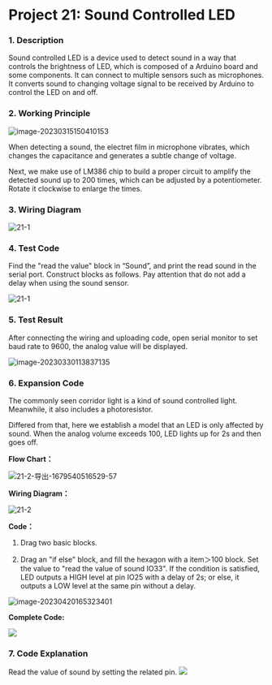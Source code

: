 # **Project 21: Sound Controlled LED**

### **1. Description**
Sound controlled LED is a device used to detect sound in a way that controls the brightness of LED, which is composed of a Arduino board and some components. It can connect to multiple sensors such as microphones. It converts sound to changing voltage signal to be received by Arduino to control the LED on and off.

### **2. Working Principle**

![image-20230315150410153](./media/image-20230315150410153.png)

When detecting a sound, the electret film in microphone vibrates, which changes the capacitance and generates a subtle change of voltage. 

Next, we make use of LM386 chip to build a proper circuit to amplify the detected sound up to 200 times, which can be adjusted by a potentiometer. Rotate it clockwise to enlarge the times. 



### **3. Wiring Diagram**

![21-1](./media/21-1.jpg)

### **4. Test Code**

Find the "read the value" block in “Sound”, and print the read sound in the serial port. Construct blocks as follows. Pay attention that do not add a delay when using the sound sensor.

![21-1](./media/21-1.png)

### **5. Test Result**

After connecting the wiring and uploading code, open serial monitor to set baud rate to 9600, the analog value will be displayed.

![image-20230330113837135](./media/image-20230330113837135.png)

### **6. Expansion Code**

The commonly seen corridor light is a kind of sound controlled light. Meanwhile, it also includes a photoresistor. 

Differed from that, here we establish a model that an LED is only affected by sound. When the analog volume exceeds 100, LED lights up for 2s and then goes off.



**Flow Chart：**

![21-2-导出-1679540516529-57](./media/1679540516529-57-1681980151972-69.png)

**Wiring Diagram：**

![21-2](./media/21-2.jpg)

**Code：**

1. Drag two basic blocks.

2. Drag an "if else" block, and fill the hexagon with a item＞100 block. Set the value to "read the value of sound IO33". If the condition is satisfied, LED outputs a HIGH level at pin IO25 with a delay of 2s; or else, it outputs a LOW level at the same pin without a delay. 

![image-20230420165323401](./media/image-20230420165323401.png)

**Complete Code:**

![](./media/21-2.png)



### **7. Code Explanation**

Read the value of sound by setting the related pin.
![](./media/image-20230420165420222.png)
